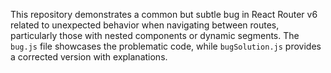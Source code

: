 This repository demonstrates a common but subtle bug in React Router v6 related to unexpected behavior when navigating between routes, particularly those with nested components or dynamic segments.  The `bug.js` file showcases the problematic code, while `bugSolution.js` provides a corrected version with explanations.